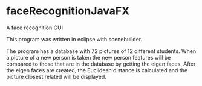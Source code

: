 # faceRecognitionJavaFX
A face recognition GUI

This program was written in eclipse with scenebuilder.

The program has a database with 72 pictures of 12 different students. When a picture of a new person is taken
the new person features will be compared to those that are in the database by getting the eigen faces. After the eigen faces are created,
the Euclidean distance is calculated and the picture closest related will be displayed.
